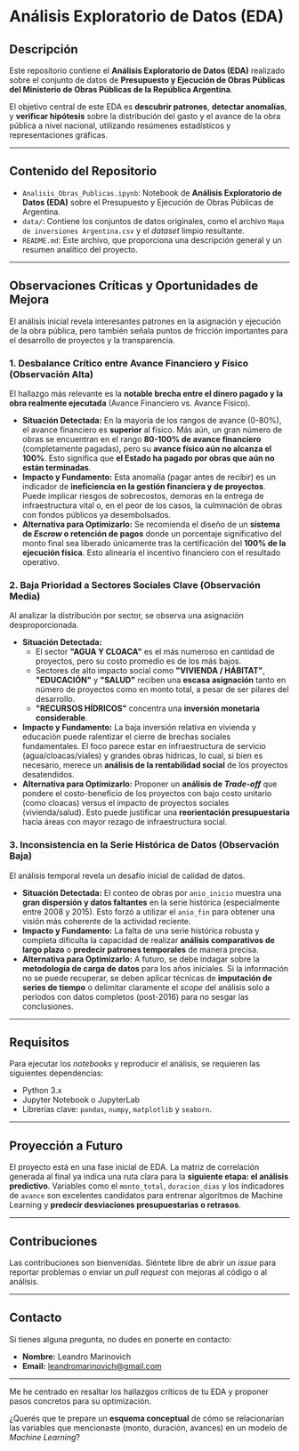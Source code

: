 # Análisis Exploratorio de Datos (EDA)

## Descripción

Este repositorio contiene el **Análisis Exploratorio de Datos (EDA)** realizado sobre el conjunto de datos de **Presupuesto y Ejecución de Obras Públicas del Ministerio de Obras Públicas de la República Argentina**.

El objetivo central de este EDA es **descubrir patrones**, **detectar anomalías**, y **verificar hipótesis** sobre la distribución del gasto y el avance de la obra pública a nivel nacional, utilizando resúmenes estadísticos y representaciones gráficas.

---

## Contenido del Repositorio

- `Analisis_Obras_Publicas.ipynb`: Notebook de **Análisis Exploratorio de Datos (EDA)** sobre el Presupuesto y Ejecución de Obras Públicas de Argentina.
- `data/`: Contiene los conjuntos de datos originales, como el archivo `Mapa de inversiones Argentina.csv` y el *dataset* limpio resultante.
- `README.md`: Este archivo, que proporciona una descripción general y un resumen analítico del proyecto.

---

## Observaciones Críticas y Oportunidades de Mejora

El análisis inicial revela interesantes patrones en la asignación y ejecución de la obra pública, pero también señala puntos de fricción importantes para el desarrollo de proyectos y la transparencia.

### 1. Desbalance Crítico entre Avance Financiero y Físico (Observación Alta)

El hallazgo más relevante es la **notable brecha entre el dinero pagado y la obra realmente ejecutada** (Avance Financiero vs. Avance Físico).

* **Situación Detectada:** En la mayoría de los rangos de avance (0-80%), el avance financiero es **superior** al físico. Más aún, un gran número de obras se encuentran en el rango **80-100% de avance financiero** (completamente pagadas), pero su **avance físico aún no alcanza el 100%**. Esto significa que **el Estado ha pagado por obras que aún no están terminadas**.
* **Impacto y Fundamento:** Esta anomalía (pagar antes de recibir) es un indicador de **ineficiencia en la gestión financiera y de proyectos**. Puede implicar riesgos de sobrecostos, demoras en la entrega de infraestructura vital o, en el peor de los casos, la culminación de obras con fondos públicos ya desembolsados.
* **Alternativa para Optimizarlo:** Se recomienda el diseño de un **sistema de *Escrow* o retención de pagos** donde un porcentaje significativo del monto final sea liberado únicamente tras la certificación del **100% de la ejecución física**. Esto alinearía el incentivo financiero con el resultado operativo.

### 2. Baja Prioridad a Sectores Sociales Clave (Observación Media)

Al analizar la distribución por sector, se observa una asignación desproporcionada.

* **Situación Detectada:**
    * El sector **"AGUA Y CLOACA"** es el más numeroso en cantidad de proyectos, pero su costo promedio es de los más bajos.
    * Sectores de alto impacto social como **"VIVIENDA / HÁBITAT"**, **"EDUCACIÓN"** y **"SALUD"** reciben una **escasa asignación** tanto en número de proyectos como en monto total, a pesar de ser pilares del desarrollo.
    * **"RECURSOS HÍDRICOS"** concentra una **inversión monetaria considerable**.
* **Impacto y Fundamento:** La baja inversión relativa en vivienda y educación puede ralentizar el cierre de brechas sociales fundamentales. El foco parece estar en infraestructura de servicio (agua/cloacas/viales) y grandes obras hídricas, lo cual, si bien es necesario, merece un **análisis de la rentabilidad social** de los proyectos desatendidos.
* **Alternativa para Optimizarlo:** Proponer un **análisis de *Trade-off*** que pondere el costo-beneficio de los proyectos con bajo costo unitario (como cloacas) versus el impacto de proyectos sociales (vivienda/salud). Esto puede justificar una **reorientación presupuestaria** hacia áreas con mayor rezago de infraestructura social.

### 3. Inconsistencia en la Serie Histórica de Datos (Observación Baja)

El análisis temporal revela un desafío inicial de calidad de datos.

* **Situación Detectada:** El conteo de obras por `anio_inicio` muestra una **gran dispersión y datos faltantes** en la serie histórica (especialmente entre 2008 y 2015). Esto forzó a utilizar el `anio_fin` para obtener una visión más coherente de la actividad reciente.
* **Impacto y Fundamento:** La falta de una serie histórica robusta y completa dificulta la capacidad de realizar **análisis comparativos de largo plazo** o **predecir patrones temporales** de manera precisa.
* **Alternativa para Optimizarlo:** A futuro, se debe indagar sobre la **metodología de carga de datos** para los años iniciales. Si la información no se puede recuperar, se deben aplicar técnicas de **imputación de series de tiempo** o delimitar claramente el *scope* del análisis solo a períodos con datos completos (post-2016) para no sesgar las conclusiones.

---

## Requisitos

Para ejecutar los *notebooks* y reproducir el análisis, se requieren las siguientes dependencias:

* Python 3.x
* Jupyter Notebook o JupyterLab
* Librerías clave: `pandas`, `numpy`, `matplotlib` y `seaborn`.

---

## Proyección a Futuro

El proyecto está en una fase inicial de EDA. La matriz de correlación generada al final ya indica una ruta clara para la **siguiente etapa: el análisis predictivo**. Variables como el `monto_total`, `duracion_dias` y los indicadores de `avance` son excelentes candidatos para entrenar algoritmos de Machine Learning y **predecir desviaciones presupuestarias o retrasos**.

---

## Contribuciones

Las contribuciones son bienvenidas. Siéntete libre de abrir un *issue* para reportar problemas o enviar un *pull request* con mejoras al código o al análisis.

---

## Contacto

Si tienes alguna pregunta, no dudes en ponerte en contacto:

* **Nombre:** Leandro Marinovich
* **Email:** leandromarinovich@gmail.com

***

Me he centrado en resaltar los hallazgos críticos de tu EDA y proponer pasos concretos para su optimización.

¿Querés que te prepare un **esquema conceptual** de cómo se relacionarían las variables que mencionaste (monto, duración, avances) en un modelo de *Machine Learning*?
